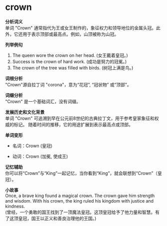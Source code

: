 # crown

**分析词义**  
单词 "Crown" 通常指代为王或女王制作的，象征权力和领导地位的金属头冠。此外，它还用于表示顶部或最高点。例如，山顶被称为山冠。

  

**列举例句**

  

1.  The queen wore the crown on her head. (女王戴着皇冠。)
2.  Success is the crown of hard work. (成功是努力的冠冕。)
3.  The crown of the tree was filled with birds. (树冠上满是鸟。)

  

**词根分析**  
"Crown"源自拉丁词 "corona"，意为“花冠”, “冠状物” 或“顶部”。

  

**词缀分析**  
"Crown" 是一个基础词汇，没有词缀。

  

**发展历史和文化背景**  
单词 "Crown" 可追溯到早在公元前8世纪的古典拉丁文，用于参考皇家象征和权威的标记。 随着时间的推移，它的用途扩展到表示最高点或顶部。

  

**单词变形**

  

*   名词：Crown (皇冠)
    
      
    
*   动词：Crown (加冕, 使成王)
    
      
    

  

**记忆辅助**  
你可以将“Crown”与“King”一起记忆，当你看到“King”，就会联想到“Crown”（皇冠）。

  

**小故事**  
Once, a brave king found a magical crown. The crown gave him strength and wisdom. With his crown, the king ruled his kingdom with justice and kindness.  
(曾经，一个勇敢的国王找到了一顶魔法皇冠。这顶皇冠给予了他力量和智慧。有了这顶皇冠，国王以正义和善良治理他的王国。)
